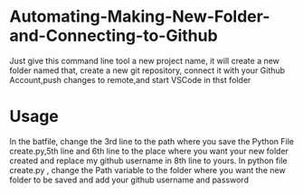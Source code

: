 # Automating-Making-New-Folder-and-Connecting-to-Github
Just give this command line tool a new project name, it will create a new folder named that, create a new git repository, connect it with your Github Account,push changes to remote,and start VSCode in thst folder

# Usage
In the batfile, change the 3rd line to the path where you save the Python File create.py,5th line and 6th line to the place where you want your new folder created and replace my github username in 8th line to yours.
In python file create.py , change the Path variable to the folder where you want the new folder to be saved and add your github username and password
